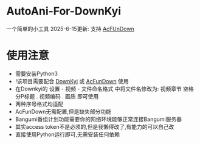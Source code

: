 # AutoAni-For-DownKyi
一个简单的小工具
2025-6-15更新: 支持 [AcFUnDown](https://github.com/nICEnnnnnnnLee/AcFunDown)

# 使用注意
- 需要安装Python3
- !该项目需要配合 [DownKyi](https://github.com/leiurayer/downkyi) 或 [AcFunDown](https://github.com/nICEnnnnnnnLee/AcFunDown) 使用
- 在Downkyi的 设置 - 视频 - 文件命名格式 中将文件名修改为: 视频章节 空格 分P标题 . 视频编码 . 画质  即可使用
- 两种序号格式均适配
- AcFunDown无需配置,但是缺失部分功能
- Bangumi番组计划功能需要你的网络环境能够正常连接Bangumi服务器
- 其实access token不是必须的,但是我懒得改了,有能力的可以自己改
- 直接使用Python运行即可,无需安装任何依赖
